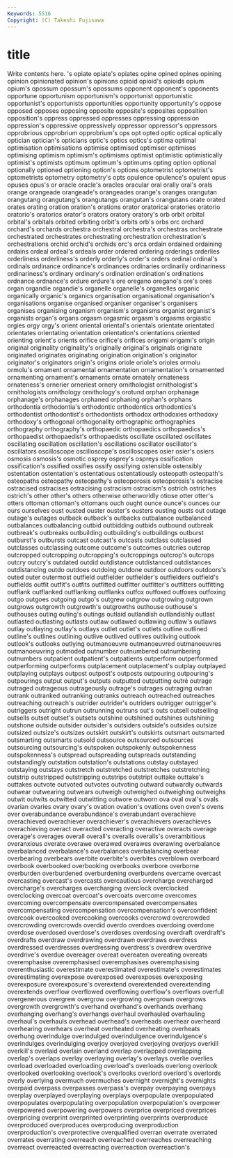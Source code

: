 ```yaml
---
Keywords: 5516 
Copyright: (C) Takeshi Fujisawa
---
```


# title

Write contents here.
's opiate opiate's opiates opine
opined opines opining opinion opinionated opinion's opinions opioid opioid's opioids
opium opium's opossum opossum's opossums opponent opponent's opponents opportune opportunism
opportunism's opportunist opportunistic opportunist's opportunists opportunities opportunity opportunity's oppose opposed
opposes opposing opposite opposite's opposites opposition opposition's oppress oppressed oppresses
oppressing oppression oppression's oppressive oppressively oppressor oppressor's oppressors opprobrious opprobrium
opprobrium's ops opt opted optic optical optically optician optician's opticians
optic's optics optics's optima optimal optimisation optimisations optimise optimised optimiser
optimises optimising optimism optimism's optimisms optimist optimistic optimistically optimist's optimists
optimum optimum's optimums opting option optional optionally optioned optioning option's
options optometrist optometrist's optometrists optometry optometry's opts opulence opulence's opulent
opus opuses opus's or oracle oracle's oracles oracular oral orally
oral's orals orange orangeade orangeade's orangeades orange's oranges orangutan orangutang
orangutang's orangutangs orangutan's orangutans orate orated orates orating oration oration's
orations orator oratorical oratories oratorio oratorio's oratorios orator's orators oratory
oratory's orb orbit orbital orbital's orbitals orbited orbiting orbit's orbits
orb's orbs orc orchard orchard's orchards orchestra orchestral orchestra's orchestras
orchestrate orchestrated orchestrates orchestrating orchestration orchestration's orchestrations orchid orchid's orchids
orc's orcs ordain ordained ordaining ordains ordeal ordeal's ordeals order
ordered ordering orderings orderlies orderliness orderliness's orderly orderly's order's orders
ordinal ordinal's ordinals ordinance ordinance's ordinances ordinaries ordinarily ordinariness ordinariness's
ordinary ordinary's ordination ordination's ordinations ordnance ordnance's ordure ordure's ore
oregano oregano's ore's ores organ organdie organdie's organelle organelle's organelles
organic organically organic's organics organisation organisational organisation's organisations organise organised
organiser organiser's organisers organises organising organism organism's organisms organist organist's
organists organ's organs orgasm orgasmic orgasm's orgasms orgiastic orgies orgy
orgy's orient oriental oriental's orientals orientate orientated orientates orientating orientation
orientation's orientations oriented orienting orient's orients orifice orifice's orifices origami
origami's origin original originality originality's originally original's originals originate originated
originates originating origination origination's originator originator's originators origin's origins oriole
oriole's orioles ormolu ormolu's ornament ornamental ornamentation ornamentation's ornamented ornamenting
ornament's ornaments ornate ornately ornateness ornateness's ornerier orneriest ornery ornithologist
ornithologist's ornithologists ornithology ornithology's orotund orphan orphanage orphanage's orphanages orphaned
orphaning orphan's orphans orthodontia orthodontia's orthodontic orthodontics orthodontics's orthodontist orthodontist's
orthodontists orthodox orthodoxies orthodoxy orthodoxy's orthogonal orthogonality orthographic orthographies orthography
orthography's orthopaedic orthopaedics orthopaedics's orthopaedist orthopaedist's orthopaedists oscillate oscillated oscillates
oscillating oscillation oscillation's oscillations oscillator oscillator's oscillators oscilloscope oscilloscope's oscilloscopes
osier osier's osiers osmosis osmosis's osmotic osprey osprey's ospreys ossification
ossification's ossified ossifies ossify ossifying ostensible ostensibly ostentation ostentation's ostentatious
ostentatiously osteopath osteopath's osteopaths osteopathy osteopathy's osteoporosis osteoporosis's ostracise ostracised
ostracises ostracising ostracism ostracism's ostrich ostriches ostrich's other other's others
otherwise otherworldly otiose otter otter's otters ottoman ottoman's ottomans ouch
ought ounce ounce's ounces our ours ourselves oust ousted ouster
ouster's ousters ousting ousts out outage outage's outages outback outback's
outbacks outbalance outbalanced outbalances outbalancing outbid outbidding outbids outbound outbreak
outbreak's outbreaks outbuilding outbuilding's outbuildings outburst outburst's outbursts outcast outcast's
outcasts outclass outclassed outclasses outclassing outcome outcome's outcomes outcries outcrop
outcropped outcropping outcropping's outcroppings outcrop's outcrops outcry outcry's outdated outdid
outdistance outdistanced outdistances outdistancing outdo outdoes outdoing outdone outdoor outdoors
outdoors's outed outer outermost outfield outfielder outfielder's outfielders outfield's outfields
outfit outfit's outfits outfitted outfitter outfitter's outfitters outfitting outflank outflanked
outflanking outflanks outfox outfoxed outfoxes outfoxing outgo outgoes outgoing outgo's
outgrew outgrow outgrowing outgrown outgrows outgrowth outgrowth's outgrowths outhouse outhouse's
outhouses outing outing's outings outlaid outlandish outlandishly outlast outlasted outlasting
outlasts outlaw outlawed outlawing outlaw's outlaws outlay outlaying outlay's outlays
outlet outlet's outlets outline outlined outline's outlines outlining outlive outlived
outlives outliving outlook outlook's outlooks outlying outmanoeuvre outmanoeuvred outmanoeuvres outmanoeuvring
outmoded outnumber outnumbered outnumbering outnumbers outpatient outpatient's outpatients outperform outperformed
outperforming outperforms outplacement outplacement's outplay outplayed outplaying outplays outpost outpost's
outposts outpouring outpouring's outpourings output output's outputs outputted outputting outré
outrage outraged outrageous outrageously outrage's outrages outraging outran outrank outranked
outranking outranks outreach outreached outreaches outreaching outreach's outrider outrider's outriders
outrigger outrigger's outriggers outright outrun outrunning outruns out's outs outsell
outselling outsells outset outset's outsets outshine outshined outshines outshining outshone
outside outsider outsider's outsiders outside's outsides outsize outsized outsize's outsizes
outskirt outskirt's outskirts outsmart outsmarted outsmarting outsmarts outsold outsource outsourced
outsources outsourcing outsourcing's outspoken outspokenly outspokenness outspokenness's outspread outspreading outspreads
outstanding outstandingly outstation outstation's outstations outstay outstayed outstaying outstays outstretch
outstretched outstretches outstretching outstrip outstripped outstripping outstrips outstript outtake outtake's
outtakes outvote outvoted outvotes outvoting outward outwardly outwards outwear outwearing
outwears outweigh outweighed outweighing outweighs outwit outwits outwitted outwitting outwore
outworn ova oval oval's ovals ovarian ovaries ovary ovary's ovation
ovation's ovations oven oven's ovens over overabundance overabundance's overabundant overachieve
overachieved overachiever overachiever's overachievers overachieves overachieving overact overacted overacting overactive
overacts overage overage's overages overall overall's overalls overalls's overambitious overanxious
overate overawe overawed overawes overawing overbalance overbalanced overbalance's overbalances overbalancing
overbear overbearing overbears overbite overbite's overbites overblown overboard overbook overbooked
overbooking overbooks overbore overborne overburden overburdened overburdening overburdens overcame overcast
overcasting overcast's overcasts overcautious overcharge overcharged overcharge's overcharges overcharging overclock
overclocked overclocking overcoat overcoat's overcoats overcome overcomes overcoming overcompensate overcompensated
overcompensates overcompensating overcompensation overcompensation's overconfident overcook overcooked overcooking overcooks overcrowd
overcrowded overcrowding overcrowds overdid overdo overdoes overdoing overdone overdose overdosed
overdose's overdoses overdosing overdraft overdraft's overdrafts overdraw overdrawing overdrawn overdraws
overdress overdressed overdresses overdressing overdress's overdrew overdrive overdrive's overdue overeager
overeat overeaten overeating overeats overemphasise overemphasised overemphasises overemphasising overenthusiastic overestimate
overestimated overestimate's overestimates overestimating overexpose overexposed overexposes overexposing overexposure overexposure's
overextend overextended overextending overextends overflow overflowed overflowing overflow's overflows overfull
overgenerous overgrew overgrow overgrowing overgrown overgrows overgrowth overgrowth's overhand overhand's
overhands overhang overhanging overhang's overhangs overhaul overhauled overhauling overhaul's overhauls
overhead overhead's overheads overhear overheard overhearing overhears overheat overheated overheating
overheats overhung overindulge overindulged overindulgence overindulgence's overindulges overindulging overjoy overjoyed
overjoying overjoys overkill overkill's overlaid overlain overland overlap overlapped overlapping
overlap's overlaps overlay overlaying overlay's overlays overlie overlies overload overloaded
overloading overload's overloads overlong overlook overlooked overlooking overlook's overlooks overlord
overlord's overlords overly overlying overmuch overmuches overnight overnight's overnights overpaid
overpass overpasses overpass's overpay overpaying overpays overplay overplayed overplaying overplays
overpopulate overpopulated overpopulates overpopulating overpopulation overpopulation's overpower overpowered overpowering overpowers
overprice overpriced overprices overpricing overprint overprinted overprinting overprints overproduce overproduced
overproduces overproducing overproduction overproduction's overprotective overqualified overran overrate overrated overrates
overrating overreach overreached overreaches overreaching overreact overreacted overreacting overreaction overreaction's
